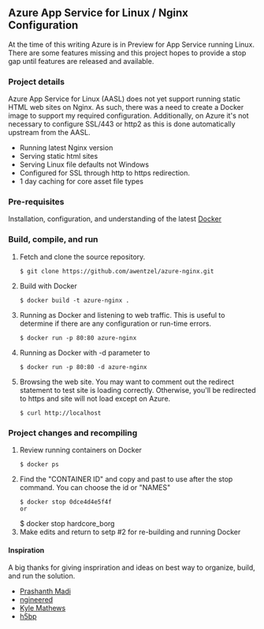 ## Azure App Service for Linux / Nginx Configuration
At the time of this writing Azure is in Preview for App Service running Linux. There are some features missing and this project hopes to provide a stop gap until features are released and available.
 
### Project details
Azure App Service for Linux (AASL) does not yet support running static HTML web sites on Nginx. As such, there was a need to create a Docker image to support my required configuration. Additionally, on Azure it's not necessary to configure SSL/443 or http2 as this is done automatically upstream from the AASL.

- Running latest Nginx version
- Serving static html sites
- Serving Linux file defaults not Windows
- Configured for SSL through http to https redirection.
- 1 day caching for core asset file types

### Pre-requisites
Installation, configuration, and understanding of the latest [Docker](https://docs.docker.com/get-started/)

### Build, compile, and run
1. Fetch and clone the source repository.
    ``` 
    $ git clone https://github.com/awentzel/azure-nginx.git
2. Build with Docker
    ``` 
    $ docker build -t azure-nginx .
3. Running as Docker and listening to web traffic. This is useful to determine if there are any configuration or run-time errors.
    ``` 
    $ docker run -p 80:80 azure-nginx
3. Running as Docker with -d parameter to
    ``` 
    $ docker run -p 80:80 -d azure-nginx
4. Browsing the web site. You may want to comment out the redirect statement to test site is loading correctly. Otherwise, you'll be redirected to https and site will not load except on Azure.
    ``` 
    $ curl http://localhost    

### Project changes and recompiling
1. Review running containers on Docker
    ``` 
    $ docker ps
2. Find the "CONTAINER ID" and copy and past to use after the stop command. You can choose the id or "NAMES"
    ``` 
    $ docker stop 0dce4d4e5f4f
    or
    ``` 
    $ docker stop hardcore_borg
3. Make edits and return to setp #2 for re-building and running Docker

#### Inspiration
A big thanks for giving inspriration and ideas on best way to organize, build, and run the solution.
- [Prashanth Madi](https://github.com/prashanthmadi/apps/tree/master/azure-nginx)
- [ngineered](https://github.com/ngineered/nginx-static)
- [Kyle Mathews](https://www.bricolage.io/hosting-static-sites-with-docker-and-nginx/)
- [h5bp](https://github.com/h5bp/server-configs-nginx)